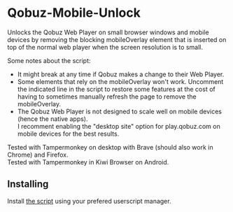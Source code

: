 # Qobuz-Mobile-Unlock

Unlocks the Qobuz Web Player on small browser windows and mobile devices by removing the blocking mobileOverlay element that is inserted on top of the normal web player when the screen resolution is to small.

Some notes about the script:
* It might break at any time if Qobuz makes a change to their Web Player.
* Some elements that rely on the mobileOverlay won't work. Uncomment the indicated line in the script to restore some features at the cost of having to sometimes manually refresh the page to remove the mobileOverlay.
* The Qobuz Web Player is not designed to scale well on mobile devices (hence the native apps).  
I recomment enabling the "desktop site" option for play.qobuz.com on mobile devices for the best results.

Tested with Tampermonkey on desktop with Brave (should also work in Chrome) and Firefox.  
Tested with Tampermonkey in Kiwi Browser on Android.

## Installing

Install [the script](https://github.com/DJDoubleD/Qobuz-Mobile-Unlock/raw/master/qobuz-mobile-unlock.user.js) using your prefered userscript manager.
